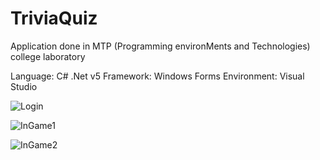 # TriviaQuiz
Application done in MTP (Programming environMents and Technologies) college laboratory

Language: C# .Net v5
Framework: Windows Forms
Environment: Visual Studio

![Login](https://github.com/CelestialHunter/TriviaQuiz/blob/main/screenshots/ss1.jpg?raw=true)

![InGame1](https://github.com/CelestialHunter/TriviaQuiz/blob/main/screenshots/ss2.jpg?raw=true)

![InGame2](https://github.com/CelestialHunter/TriviaQuiz/blob/main/screenshots/ss3.jpg?raw=true)

